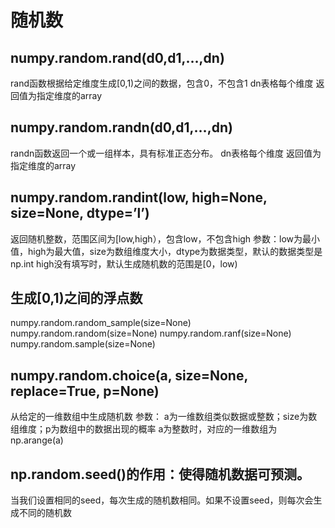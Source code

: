 # 随机数
## numpy.random.rand(d0,d1,…,dn)

rand函数根据给定维度生成[0,1)之间的数据，包含0，不包含1
dn表格每个维度
返回值为指定维度的array

## numpy.random.randn(d0,d1,…,dn)

randn函数返回一个或一组样本，具有标准正态分布。
dn表格每个维度
返回值为指定维度的array

## numpy.random.randint(low, high=None, size=None, dtype=’l’)

返回随机整数，范围区间为[low,high），包含low，不包含high
参数：low为最小值，high为最大值，size为数组维度大小，dtype为数据类型，默认的数据类型是np.int
high没有填写时，默认生成随机数的范围是[0，low)

## 生成[0,1)之间的浮点数
numpy.random.random_sample(size=None)
numpy.random.random(size=None)
numpy.random.ranf(size=None)
numpy.random.sample(size=None)

## numpy.random.choice(a, size=None, replace=True, p=None)

从给定的一维数组中生成随机数
参数： a为一维数组类似数据或整数；size为数组维度；p为数组中的数据出现的概率
a为整数时，对应的一维数组为np.arange(a)

## np.random.seed()的作用：使得随机数据可预测。
当我们设置相同的seed，每次生成的随机数相同。如果不设置seed，则每次会生成不同的随机数

